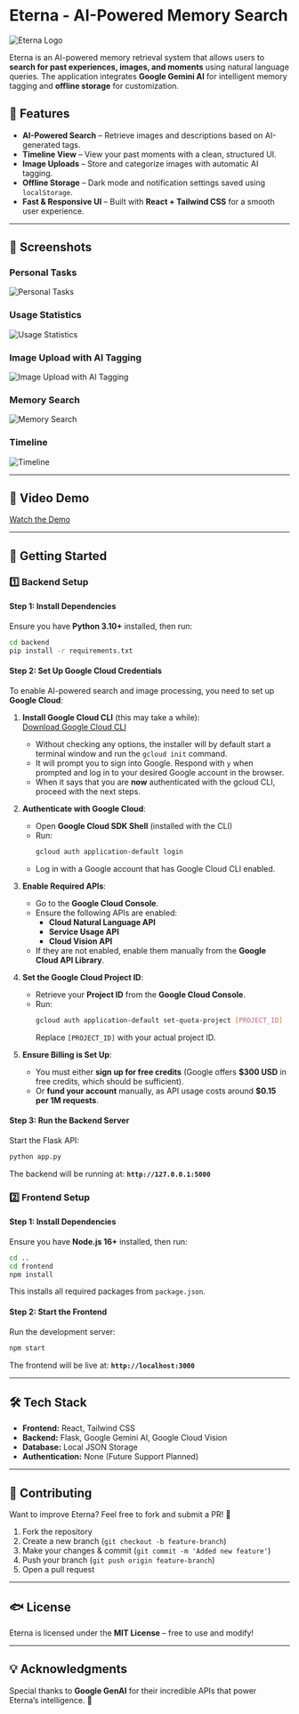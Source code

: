 # Eterna - AI-Powered Memory Search

![Eterna Logo](frontend/public/app.ico)

Eterna is an AI-powered memory retrieval system that allows users to **search for past experiences, images, and moments** using natural language queries. The application integrates **Google Gemini AI** for intelligent memory tagging and **offline storage** for customization.

## 🌟 Features

- **AI-Powered Search** – Retrieve images and descriptions based on AI-generated tags.
- **Timeline View** – View your past moments with a clean, structured UI.
- **Image Uploads** – Store and categorize images with automatic AI tagging.
- **Offline Storage** – Dark mode and notification settings saved using `localStorage`.
- **Fast & Responsive UI** – Built with **React + Tailwind CSS** for a smooth user experience.

---

## 📸 Screenshots

### **Personal Tasks**  
![Personal Tasks](frontend/src/assets/screenshots/personal_tasks.png)

### **Usage Statistics**  
![Usage Statistics](frontend/src/assets/screenshots/statistics.png)

### **Image Upload with AI Tagging**  
![Image Upload with AI Tagging](frontend/src/assets/screenshots/profile.png)

### **Memory Search**  
![Memory Search](frontend/src/assets/screenshots/memory.png)

### **Timeline**  
![Timeline](frontend/src/assets/screenshots/timeline.png)

---

## 🎥 Video Demo
[Watch the Demo](https://youtu.be/Ov7quuQdK0Y)

---

## 🚀 Getting Started

### 1️⃣ Backend Setup

#### **Step 1: Install Dependencies**
Ensure you have **Python 3.10+** installed, then run:
```sh
cd backend
pip install -r requirements.txt
```

#### **Step 2: Set Up Google Cloud Credentials**
To enable AI-powered search and image processing, you need to set up **Google Cloud**:

1. **Install Google Cloud CLI** (this may take a while):  
   [Download Google Cloud CLI](https://cloud.google.com/sdk/docs/install)

   - Without checking any options, the installer will by default start a terminal window and run the `gcloud init` command.
   - It will prompt you to sign into Google. Respond with `y` when prompted and log in to your desired Google account in the browser.
   - When it says that you are **now** authenticated with the gcloud CLI, proceed with the next steps.

2. **Authenticate with Google Cloud**:
   - Open **Google Cloud SDK Shell** (installed with the CLI)
   - Run:
     ```sh
     gcloud auth application-default login
     ```
   - Log in with a Google account that has Google Cloud CLI enabled.

3. **Enable Required APIs**:
   - Go to the **Google Cloud Console**.
   - Ensure the following APIs are enabled:
     - **Cloud Natural Language API**
     - **Service Usage API**
     - **Cloud Vision API**
   - If they are not enabled, enable them manually from the **Google Cloud API Library**.

4. **Set the Google Cloud Project ID**:
   - Retrieve your **Project ID** from the **Google Cloud Console**.
   - Run:
     ```sh
     gcloud auth application-default set-quota-project [PROJECT_ID]
     ```
     Replace `[PROJECT_ID]` with your actual project ID.

5. **Ensure Billing is Set Up**:
   - You must either **sign up for free credits** (Google offers **$300 USD** in free credits, which should be sufficient).
   - Or **fund your account** manually, as API usage costs around **$0.15 per 1M requests**.

#### **Step 3: Run the Backend Server**
Start the Flask API:
```sh
python app.py
```
The backend will be running at: **`http://127.0.0.1:5000`**

### 2️⃣ Frontend Setup

#### **Step 1: Install Dependencies**
Ensure you have **Node.js 16+** installed, then run:
```sh
cd ..
cd frontend
npm install
```
This installs all required packages from `package.json`.

#### **Step 2: Start the Frontend**
Run the development server:
```sh
npm start
```
The frontend will be live at: **`http://localhost:3000`**

---

## 🛠 Tech Stack
- **Frontend:** React, Tailwind CSS
- **Backend:** Flask, Google Gemini AI, Google Cloud Vision
- **Database:** Local JSON Storage
- **Authentication:** None (Future Support Planned)

---

## 📝 Contributing
Want to improve Eterna? Feel free to fork and submit a PR! 🚀

1. Fork the repository  
2. Create a new branch (`git checkout -b feature-branch`)  
3. Make your changes & commit (`git commit -m 'Added new feature'`)  
4. Push your branch (`git push origin feature-branch`)  
5. Open a pull request  

---

## 🐟 License
Eterna is licensed under the **MIT License** – free to use and modify!

---

## 💡 Acknowledgments
Special thanks to **Google GenAI** for their incredible APIs that power  
Eterna’s intelligence. 🙌

